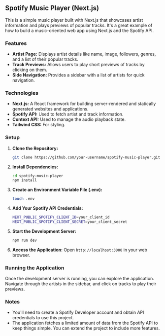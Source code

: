 ## Spotify Music Player (Next.js)

This is a simple music player built with Next.js that showcases artist information and plays previews of popular tracks. It's a great example of how to build a music-oriented web app using Next.js and the Spotify API.

### Features

- **Artist Page:** Displays artist details like name, image, followers, genres, and a list of their popular tracks.
- **Track Previews:** Allows users to play short previews of tracks by clicking on them.
- **Side Navigation:** Provides a sidebar with a list of artists for quick navigation.

### Technologies

- **Next.js:**  A React framework for building server-rendered and statically generated websites and applications.
- **Spotify API:** Used to fetch artist and track information.
- **Context API:**  Used to manage the audio playback state.
- **Tailwind CSS:** For styling.

### Setup

1. **Clone the Repository:**
   ```bash
   git clone https://github.com/your-username/spotify-music-player.git
   ```
2. **Install Dependencies:**
   ```bash
   cd spotify-music-player
   npm install
   ```
3. **Create an Environment Variable File (.env):**
   ```bash
   touch .env
   ```
4. **Add Your Spotify API Credentials:**
   ```bash
   NEXT_PUBLIC_SPOTIFY_CLIENT_ID=your_client_id
   NEXT_PUBLIC_SPOTIFY_CLIENT_SECRET=your_client_secret
   ```
5. **Start the Development Server:**
   ```bash
   npm run dev
   ```
6. **Access the Application:**
   Open `http://localhost:3000` in your web browser.

### Running the Application

Once the development server is running, you can explore the application. Navigate through the artists in the sidebar, and click on tracks to play their previews.

### Notes

- You'll need to create a Spotify Developer account and obtain API credentials to use this project.
- The application fetches a limited amount of data from the Spotify API to keep things simple. You can extend the project to include more features.